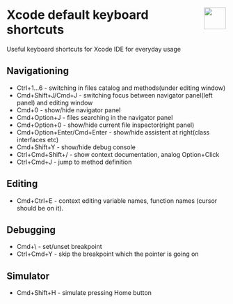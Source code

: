 # <img style="float: right;"  src="https://raw.githubusercontent.com/igorkotkovets/xcode-keyboard-shortcuts/master/Xcode-icon.png" width="50">Xcode default keyboard shortcuts 
Useful keyboard shortcuts for Xcode IDE for everyday usage


## Navigationing
* Ctrl+1...6 - switching in files catalog and methods(under editing window)
* Cmd+Shift+J/Cmd+J - switching focus between navigator panel(left panel) and editing window
* Cmd+0 - show/hide navigator panel
* Cmd+Option+J - files searching in the navigator panel
* Cmd+Option+0 - show/hide current file inspector(right panel)
* Cmd+Option+Enter/Cmd+Enter - show/hide assistent at right(class interfaces etc)
* Cmd+Shift+Y - show/hide debug console
* Ctrl+Cmd+Shift+/ - show context documentation, analog Option+Click
* Ctrl+Cmd+J - jump to method definition


## Editing 
* Cmd+Ctrl+E - context editing variable names, function names (cursor should be on it).


## Debugging
* Cmd+\ - set/unset breakpoint
* Ctrl+Cmd+Y - skip the breakpoint which the pointer is going on

## Simulator
* Cmd+Shift+H - simulate pressing Home button

